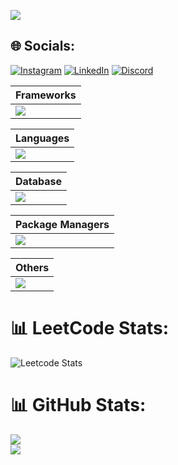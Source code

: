 ![](https://github.com/kautilyadevaraj/kautilyadevaraj/blob/main/standard(1).gif)

## 🌐 Socials:
[![Instagram](https://skillicons.dev/icons?i=instagram)](https://instagram.com/kautilyadevaraj) [![LinkedIn](https://skillicons.dev/icons?i=linkedin)](https://www.linkedin.com/in/kautilya-d-k-00b7b7297/) [![Discord](https://skillicons.dev/icons?i=discord)](https://www.linkedin.com/in/kautilya-d-k-00b7b7297/)

| Frameworks  |
| ------------- |
| ![](https://skillicons.dev/icons?i=next,bootstrap,tailwindcss,nodejs,react,flask&theme=light) |  


| Languages  |
| ------------- |
| ![](https://skillicons.dev/icons?i=solidity,javascript,typescript,java,python,html,css,c,cpp&theme=light)  |

| Database  |
| ------------- |
| ![](https://skillicons.dev/icons?i=mysql,postgresql,mongodb,sqlite&theme=light) | ![](https://skillicons.dev/icons?i=npm,pnpm,yarn&theme=light)  | ![](https://skillicons.dev/icons?i=vercel,git&theme=light) |

| Package Managers  |
| ------------- |
| ![](https://skillicons.dev/icons?i=npm,pnpm,yarn&theme=light)  |

| Others |
| ------------- |
| ![](https://skillicons.dev/icons?i=vercel,git&theme=light) |


# 📊 LeetCode Stats:
![Leetcode Stats](https://leetcard.jacoblin.cool/a1pha2)
# 📊 GitHub Stats:

![](https://github-readme-streak-stats.herokuapp.com/?user=kautilyadevaraj&theme=dark&hide_border=false)<br/>
![](https://github-readme-stats.vercel.app/api/top-langs/?username=kautilyadevaraj&theme=dark&hide_border=false&include_all_commits=true&count_private=true&layout=compact)
